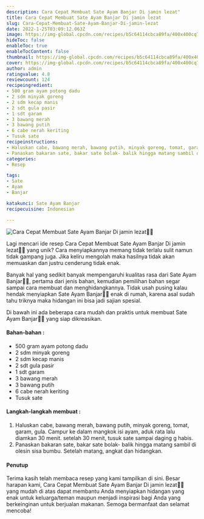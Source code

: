 ```yaml
---
description: Cara Cepat Membuat Sate Ayam Banjar Di jamin lezat"
title: Cara Cepat Membuat Sate Ayam Banjar Di jamin lezat
slug: Cara-Cepat-Membuat-Sate-Ayam-Banjar-Di-jamin-lezat
date: 2022-1-25T03:09:12.063Z
image: https://img-global.cpcdn.com/recipes/b5c64114cbca89fa/400x400cq70/photo.jpg
hideToc: false
enableToc: true
enableTocContent: false
thumbnail: https://img-global.cpcdn.com/recipes/b5c64114cbca89fa/400x400cq70/photo.jpg
cover: https://img-global.cpcdn.com/recipes/b5c64114cbca89fa/400x400cq70/photo.jpg
author: admin
ratingvalue: 4.8
reviewcount: 124
recipeingredient:
- 500 gram ayam potong dadu
- 2 sdm minyak goreng
- 2 sdm kecap manis
- 2 sdt gula pasir
- 1 sdt garam
- 3 bawang merah
- 3 bawang putih
- 6 cabe nerah keriting
- Tusuk sate
recipeinstructions:
- Haluskan cabe, bawang merah, bawang putih, minyak goreng, tomat, garam, gula. Campur ke dalam mangkok isi ayam, aduk rata lalu diamkan 30 menit. setelah 30 menit, tusuk sate sampai daging g habis.
- Panaskan bakaran sate, bakar sate bolak- balik hingga matang sambil di olesin sisa bumbu. Setelah matang, angkat dan hidangkan.
categories:
- Resep

tags:
- Sate
- Ayam
- Banjar

katakunci: Sate Ayam Banjar
recipecuisine: Indonesian

---
```


![Cara Cepat Membuat Sate Ayam Banjar Di jamin lezat👩‍🍳](https://img-global.cpcdn.com/recipes/b5c64114cbca89fa/400x400cq70/photo.jpg)

Lagi mencari ide resep Cara Cepat Membuat Sate Ayam Banjar Di jamin lezat👩‍🍳 yang unik? Cara menyiapkannya memang tidak terlalu sulit namun tidak gampang juga. Jika keliru mengolah maka hasilnya tidak akan memuaskan dan justru cenderung tidak enak.

Banyak hal yang sedikit banyak mempengaruhi kualitas rasa dari Sate Ayam Banjar👩‍🍳, pertama dari jenis bahan, kemudian pemilihan bahan segar sampai cara membuat dan menghidangkannya. Tidak usah pusing kalau hendak menyiapkan Sate Ayam Banjar👩‍🍳 enak di rumah, karena asal sudah tahu triknya maka hidangan ini bisa jadi sajian spesial.

Di bawah ini ada beberapa cara mudah dan praktis untuk membuat Sate Ayam Banjar👩‍🍳 yang siap dikreasikan.

<!--inarticleads1-->

#### Bahan-bahan :

- 500 gram ayam potong dadu
- 2 sdm minyak goreng
- 2 sdm kecap manis
- 2 sdt gula pasir
- 1 sdt garam
- 3 bawang merah
- 3 bawang putih
- 6 cabe nerah keriting
- Tusuk sate

<!--inarticleads2-->

#### Langkah-langkah membuat :

1. Haluskan cabe, bawang merah, bawang putih, minyak goreng, tomat, garam, gula. Campur ke dalam mangkok isi ayam, aduk rata lalu diamkan 30 menit. setelah 30 menit, tusuk sate sampai daging g habis.
1. Panaskan bakaran sate, bakar sate bolak- balik hingga matang sambil di olesin sisa bumbu. Setelah matang, angkat dan hidangkan.

#### Penutup

Terima kasih telah membaca resep yang kami tampilkan di sini. Besar harapan kami, Cara Cepat Membuat Sate Ayam Banjar Di jamin lezat👩‍🍳 yang mudah di atas dapat membantu Anda menyiapkan hidangan yang enak untuk keluarga/teman maupun menjadi inspirasi bagi Anda yang berkeinginan untuk berjualan makanan. Semoga bermanfaat dan selamat mencoba!